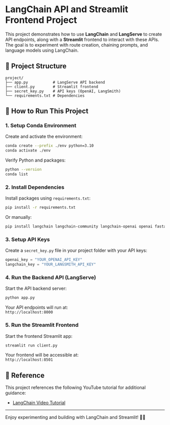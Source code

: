# LangChain API and Streamlit Frontend Project

This project demonstrates how to use **LangChain** and **LangServe** to create API endpoints, along with a **Streamlit** frontend to interact with these APIs. The goal is to experiment with route creation, chaining prompts, and language models using LangChain.

## 📂 Project Structure

```
project/
├── app.py           # LangServe API backend
├── client.py        # Streamlit frontend
├── secret_key.py    # API keys (OpenAI, LangSmith)
└── requirements.txt # Dependencies
```

## 🚀 How to Run This Project

### 1. Setup Conda Environment

Create and activate the environment:

```bash
conda create --prefix ./env python=3.10
conda activate ./env
```

Verify Python and packages:

```bash
python --version
conda list
```

### 2. Install Dependencies

Install packages using `requirements.txt`:

```bash
pip install -r requirements.txt
```

Or manually:

```bash
pip install langchain langchain-community langchain-openai openai fastapi uvicorn langserve streamlit ollama python-dotenv requests
```

### 3. Setup API Keys

Create a `secret_key.py` file in your project folder with your API keys:

```python
openai_key = "YOUR_OPENAI_API_KEY"
langchain_key = "YOUR_LANGSMITH_API_KEY"
```

### 4. Run the Backend API (LangServe)

Start the API backend server:

```bash
python app.py
```

Your API endpoints will run at:  
`http://localhost:8000`

### 5. Run the Streamlit Frontend

Start the frontend Streamlit app:

```bash
streamlit run client.py
```

Your frontend will be accessible at:  
`http://localhost:8501`

## 📌 Reference

This project references the following YouTube tutorial for additional guidance:

- [LangChain Video Tutorial](https://www.youtube.com/watch?v=swCPic00c30)

---

Enjoy experimenting and building with LangChain and Streamlit! 🚀✨
